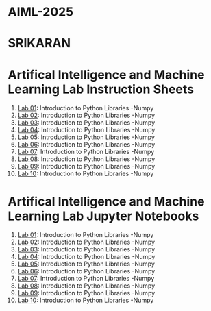 # AIML-2025
# SRIKARAN
# Artifical Intelligence and Machine Learning Lab Instruction Sheets
1.  [ Lab 01](https://github.com/2303a51015/AIML-2025/blob/main/AIML_A1.pdf): Introduction to Python Libraries -Numpy
1.  [ Lab 02](https://github.com/2303a51015/AIML-2025/blob/main/AIML_A2.pdf): Introduction to Python Libraries -Numpy
1.  [ Lab 03](https://github.com/2303a51015/AIML-2025/blob/main/AIML_A3.pdf): Introduction to Python Libraries -Numpy
1.  [ Lab 04](https://github.com/2303a51015/AIML-2025/blob/main/AIML_A4.pdf): Introduction to Python Libraries -Numpy
1.  [ Lab 05](https://github.com/2303a51015/AIML-2025/blob/main/AIML_A5.pdf): Introduction to Python Libraries -Numpy
1.  [ Lab 06](https://github.com/2303a51015/AIML-2025/blob/main/AIML_A6.pdf): Introduction to Python Libraries -Numpy
1.  [ Lab 07](https://github.com/2303a51015/AIML-2025/blob/main/AIML_A7%20(1).pdf): Introduction to Python Libraries -Numpy
1.  [ Lab 08](https://github.com/2303a51015/AIML-2025/blob/main/AIML_A8.pdf): Introduction to Python Libraries -Numpy
1.  [ Lab 09](https://github.com/2303a51015/AIML-2025/blob/main/AIML_A9%20(2).pdf): Introduction to Python Libraries -Numpy
1.  [ Lab 10](): Introduction to Python Libraries -Numpy



#  Artifical Intelligence and Machine Learning Lab Jupyter Notebooks
1.  [ Lab 01](https://github.com/2303a51015/AIML-2025/blob/main/LAB_01.ipynb): Introduction to Python Libraries -Numpy
1.  [ Lab 02](https://github.com/2303a51015/AIML-2025/blob/main/LAB_02.ipynb): Introduction to Python Libraries -Numpy
1.  [ Lab 03](https://github.com/2303a51015/AIML-2025/blob/main/LAB_03.ipynb): Introduction to Python Libraries -Numpy
1.  [ Lab 04](https://github.com/2303a51015/AIML-2025/blob/main/LAB_04.ipynb): Introduction to Python Libraries -Numpy
1.  [ Lab 05](https://github.com/2303a51015/AIML-2025/blob/main/LAB_05.ipynb): Introduction to Python Libraries -Numpy
1.  [ Lab 06](https://github.com/2303a51015/AIML-2025/blob/main/LAB_06.ipynb): Introduction to Python Libraries -Numpy
1.  [ Lab 07](https://github.com/2303a51015/AIML-2025/blob/main/LAB_07.ipynb): Introduction to Python Libraries -Numpy
1.  [ Lab 08](https://github.com/2303a51015/AIML-2025/blob/main/LAB_08.ipynb): Introduction to Python Libraries -Numpy
1.  [ Lab 09](https://github.com/2303a51015/AIML-2025/blob/main/Lab09_AIML.ipynb): Introduction to Python Libraries -Numpy
1.  [ Lab 10](): Introduction to Python Libraries -Numpy
